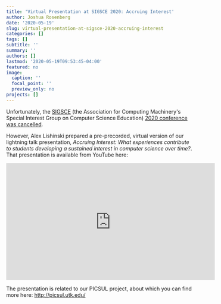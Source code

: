 ```yaml
---
title: 'Virtual Presentation at SIGSCE 2020: Accruing Interest'
author: Joshua Rosenberg
date: '2020-05-19'
slug: virtual-presentation-at-sigsce-2020-accruing-interest
categories: []
tags: []
subtitle: ''
summary: ''
authors: []
lastmod: '2020-05-19T09:53:45-04:00'
featured: no
image:
  caption: ''
  focal_point: ''
  preview_only: no
projects: []
---
```


Unfortunately, the [SIGSCE](https://sigcse.org/sigcse/) (the Association for Computing Machinery's Special Interest Group on Computer Science Education) [2020 conference was cancelled](https://sigcse2020.sigcse.org/attendees/health-info.html). 

However, Alex Lishinski prepared a pre-precorded, virtual version of our lightning talk presentation, 
*Accruing Interest: What experiences contribute to students developing a sustained interest in computer science over time?*. That presentation is available from YouTube here:

<iframe width="560" height="315" src="https://www.youtube.com/embed/ZHTLejxTYbs" frameborder="0" allow="accelerometer; autoplay; encrypted-media; gyroscope; picture-in-picture" allowfullscreen></iframe>

The presentation is related to our PICSUL project, about which you can find more here: http://picsul.utk.edu/
